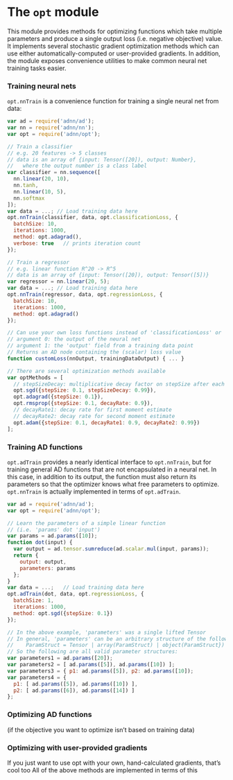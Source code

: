# The `opt` module

This module provides methods for optimizing functions which take multiple parameters and produce a single output loss (i.e. negative objective) value.
It implements several stochastic gradient optimization methods which can use either automatically-computed or user-provided gradients.
In addition, the module exposes convenience utilities to make common neural net training tasks easier.

### Training neural nets

`opt.nnTrain` is a convenience function for training a single neural net from data:

```javascript
var ad = require('adnn/ad');
var nn = require('adnn/nn');
var opt = require('adnn/opt');

// Train a classifier
// e.g. 20 features -> 5 classes
// data is an array of {input: Tensor([20]), output: Number},
//   where the output number is a class label
var classifier = nn.sequence([
  nn.linear(20, 10),
  nn.tanh,
  nn.linear(10, 5),
  nn.softmax
]);
var data = ...; // Load training data here
opt.nnTrain(classifier, data, opt.classificationLoss, {
  batchSize: 10,
  iterations: 1000,
  method: opt.adagrad(),
  verbose: true   // prints iteration count
});

// Train a regressor
// e.g. linear function R^20 -> R^5
// data is an array of {input: Tensor([20]), output: Tensor([5])}
var regressor = nn.linear(20, 5);
var data = ...; // Load training data here
opt.nnTrain(regressor, data, opt.regressionLoss, {
  batchSize: 10,
  iterations: 1000,
  method: opt.adagrad()
});

// Can use your own loss functions instead of 'classificationLoss' or 'regressionLoss'
// argument 0: the output of the neural net
// argument 1: the 'output' field from a training data point
// Returns an AD node containing the (scalar) loss value
function customLoss(nnOutput, trainingDataOutput) { ... }

// There are several optimization methods available
var optMethods = [
  // stepSizeDecay: multiplicative decay factor on stepSize after each update
  opt.sgd({stepSize: 0.1, stepSizeDecay: 0.99}),
  opt.adagrad({stepSize: 0.1}),
  opt.rmsprop({stepSize: 0.1, decayRate: 0.9}),
  // decayRate1: decay rate for first moment estimate
  // decayRate2: decay rate for second moment estimate
  opt.adam({stepSize: 0.1, decayRate1: 0.9, decayRate2: 0.99})
];

```

### Training AD functions

`opt.adTrain` provides a nearly identical interface to `opt.nnTrain`, but for training general AD functions that are not encapsulated in a neural net. In this case, in addition to its output, the function must also return its parameters so that the optimizer knows what free parameters to optimize. `opt.nnTrain` is actually implemented in terms of `opt.adTrain`.

```javascript
var ad = require('adnn/ad');
var opt = require('adnn/opt');

// Learn the parameters of a simple linear function
// (i.e. 'params' dot 'input')
var params = ad.params([10]);
function dot(input) {
  var output = ad.tensor.sumreduce(ad.scalar.mul(input, params));
  return {
    output: output,
    parameters: params
  };
}
var data = ...;   // Load training data here
opt.adTrain(dot, data, opt.regressionLoss, {
  batchSize: 1,
  iterations: 1000,
  method: opt.sgd({stepSize: 0.1})
});

// In the above example, 'parameters' was a single lifted Tensor
// In general, 'parameters' can be an arbitrary structure of the following type:
//    ParamStruct = Tensor | array(ParamStruct) | object(ParamStruct})
// So the following are all valid parameter structures:
var parameters1 = ad.params([20]);
var parameters2 = [ ad.params([5]), ad.params([10]) ];
var parameters3 = { p1: ad.params([5]), p2: ad.params([10]);
var parameters4 = {
  p1: [ ad.params([5]), ad.params([10]) ],
  p2: [ ad.params([6]), ad.params([14]) ]
};
```
 
### Optimizing AD functions
(if the objective you want to optimize isn’t based on training data)

### Optimizing with user-provided gradients
If you just want to use opt with your own, hand-calculated gradients, that’s cool too
All of the above methods are implemented in terms of this

